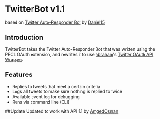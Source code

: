 # TwitterBot v1.1
based on [Twitter Auto-Responder Bot](https://gist.github.com/820281) by [Daniel15](http://dan.cx)

## Introduction
TwitterBot takes the Twitter Auto-Responder Bot that was written using the PECL OAuth extension, and rewrites it to use [abraham](https://github.com/abraham)'s [Twitter OAuth API Wrapper](https://github.com/abraham/twitteroauth).

## Features
* Replies to tweets that meet a certain criteria
* Logs all tweets to make sure nothing is replied to twice
* Available event log for debugging
* Runs via command line (CLI)

##Update
Updated to work with API 1.1 by [AmgedOsman](https://github.com/AmgedOsman/)
